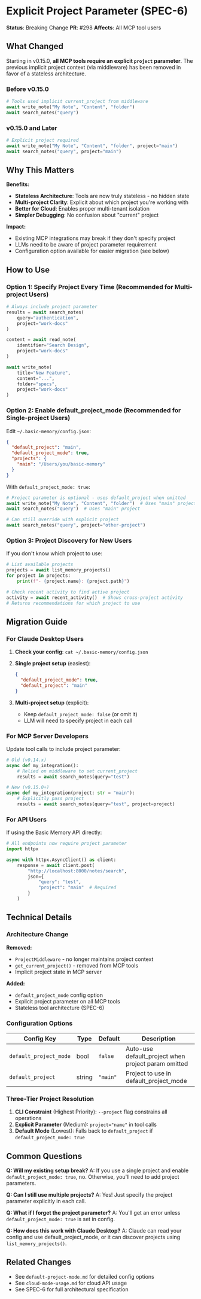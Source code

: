 # Explicit Project Parameter (SPEC-6)

**Status**: Breaking Change
**PR**: #298
**Affects**: All MCP tool users

## What Changed

Starting in v0.15.0, **all MCP tools require an explicit `project` parameter**. The previous implicit project context (via middleware) has been removed in favor of a stateless architecture.

### Before v0.15.0
```python
# Tools used implicit current_project from middleware
await write_note("My Note", "Content", "folder")
await search_notes("query")
```

### v0.15.0 and Later
```python
# Explicit project required
await write_note("My Note", "Content", "folder", project="main")
await search_notes("query", project="main")
```

## Why This Matters

**Benefits:**
- **Stateless Architecture**: Tools are now truly stateless - no hidden state
- **Multi-project Clarity**: Explicit about which project you're working with
- **Better for Cloud**: Enables proper multi-tenant isolation
- **Simpler Debugging**: No confusion about "current" project

**Impact:**
- Existing MCP integrations may break if they don't specify project
- LLMs need to be aware of project parameter requirement
- Configuration option available for easier migration (see below)

## How to Use

### Option 1: Specify Project Every Time (Recommended for Multi-project Users)

```python
# Always include project parameter
results = await search_notes(
    query="authentication",
    project="work-docs"
)

content = await read_note(
    identifier="Search Design",
    project="work-docs"
)

await write_note(
    title="New Feature",
    content="...",
    folder="specs",
    project="work-docs"
)
```

### Option 2: Enable default_project_mode (Recommended for Single-project Users)

Edit `~/.basic-memory/config.json`:

```json
{
  "default_project": "main",
  "default_project_mode": true,
  "projects": {
    "main": "/Users/you/basic-memory"
  }
}
```

With `default_project_mode: true`:
```python
# Project parameter is optional - uses default_project when omitted
await write_note("My Note", "Content", "folder")  # Uses "main" project
await search_notes("query")  # Uses "main" project

# Can still override with explicit project
await search_notes("query", project="other-project")
```

### Option 3: Project Discovery for New Users

If you don't know which project to use:

```python
# List available projects
projects = await list_memory_projects()
for project in projects:
    print(f"- {project.name}: {project.path}")

# Check recent activity to find active project
activity = await recent_activity()  # Shows cross-project activity
# Returns recommendations for which project to use
```

## Migration Guide

### For Claude Desktop Users

1. **Check your config**: `cat ~/.basic-memory/config.json`

2. **Single project setup** (easiest):
   ```json
   {
     "default_project_mode": true,
     "default_project": "main"
   }
   ```

3. **Multi-project setup** (explicit):
   - Keep `default_project_mode: false` (or omit it)
   - LLM will need to specify project in each call

### For MCP Server Developers

Update tool calls to include project parameter:

```python
# Old (v0.14.x)
async def my_integration():
    # Relied on middleware to set current_project
    results = await search_notes(query="test")

# New (v0.15.0+)
async def my_integration(project: str = "main"):
    # Explicitly pass project
    results = await search_notes(query="test", project=project)
```

### For API Users

If using the Basic Memory API directly:

```python
# All endpoints now require project parameter
import httpx

async with httpx.AsyncClient() as client:
    response = await client.post(
        "http://localhost:8000/notes/search",
        json={
            "query": "test",
            "project": "main"  # Required
        }
    )
```

## Technical Details

### Architecture Change

**Removed:**
- `ProjectMiddleware` - no longer maintains project context
- `get_current_project()` - removed from MCP tools
- Implicit project state in MCP server

**Added:**
- `default_project_mode` config option
- Explicit project parameter on all MCP tools
- Stateless tool architecture (SPEC-6)

### Configuration Options

| Config Key | Type | Default | Description |
|------------|------|---------|-------------|
| `default_project_mode` | bool | `false` | Auto-use default_project when project param omitted |
| `default_project` | string | `"main"` | Project to use in default_project_mode |

### Three-Tier Project Resolution

1. **CLI Constraint** (Highest Priority): `--project` flag constrains all operations
2. **Explicit Parameter** (Medium): `project="name"` in tool calls
3. **Default Mode** (Lowest): Falls back to `default_project` if `default_project_mode: true`

## Common Questions

**Q: Will my existing setup break?**
A: If you use a single project and enable `default_project_mode: true`, no. Otherwise, you'll need to add project parameters.

**Q: Can I still use multiple projects?**
A: Yes! Just specify the project parameter explicitly in each call.

**Q: What if I forget the project parameter?**
A: You'll get an error unless `default_project_mode: true` is set in config.

**Q: How does this work with Claude Desktop?**
A: Claude can read your config and use default_project_mode, or it can discover projects using `list_memory_projects()`.

## Related Changes

- See `default-project-mode.md` for detailed config options
- See `cloud-mode-usage.md` for cloud API usage
- See SPEC-6 for full architectural specification

